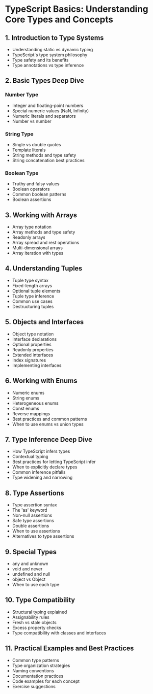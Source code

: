 # TypeScript Basics: Understanding Core Types and Concepts

## 1. Introduction to Type Systems
- Understanding static vs dynamic typing
- TypeScript's type system philosophy
- Type safety and its benefits
- Type annotations vs type inference

## 2. Basic Types Deep Dive
### Number Type
- Integer and floating-point numbers
- Special numeric values (NaN, Infinity)
- Numeric literals and separators
- Number vs number

### String Type
- Single vs double quotes
- Template literals
- String methods and type safety
- String concatenation best practices

### Boolean Type
- Truthy and falsy values
- Boolean operators
- Common boolean patterns
- Boolean assertions

## 3. Working with Arrays
- Array type notation
- Array methods and type safety
- Readonly arrays
- Array spread and rest operations
- Multi-dimensional arrays
- Array iteration with types

## 4. Understanding Tuples
- Tuple type syntax
- Fixed-length arrays
- Optional tuple elements
- Tuple type inference
- Common use cases
- Destructuring tuples

## 5. Objects and Interfaces
- Object type notation
- Interface declarations
- Optional properties
- Readonly properties
- Extended interfaces
- Index signatures
- Implementing interfaces

## 6. Working with Enums
- Numeric enums
- String enums
- Heterogeneous enums
- Const enums
- Reverse mappings
- Best practices and common patterns
- When to use enums vs union types

## 7. Type Inference Deep Dive
- How TypeScript infers types
- Contextual typing
- Best practices for letting TypeScript infer
- When to explicitly declare types
- Common inference pitfalls
- Type widening and narrowing

## 8. Type Assertions
- Type assertion syntax
- The 'as' keyword
- Non-null assertions
- Safe type assertions
- Double assertions
- When to use assertions
- Alternatives to type assertions

## 9. Special Types
- any and unknown
- void and never
- undefined and null
- object vs Object
- When to use each type

## 10. Type Compatibility
- Structural typing explained
- Assignability rules
- Fresh vs stale objects
- Excess property checks
- Type compatibility with classes and interfaces

## 11. Practical Examples and Best Practices
- Common type patterns
- Type organization strategies
- Naming conventions
- Documentation practices
- Code examples for each concept
- Exercise suggestions
